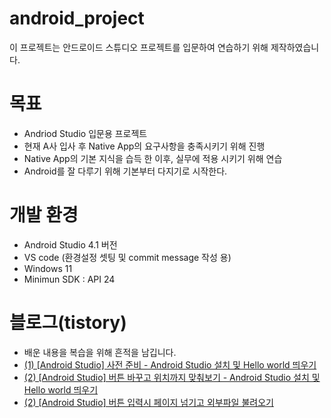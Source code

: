 # android_project
이 프로젝트는 안드로이드 스튜디오 프로젝트를 입문하여 연습하기 위해 제작하였습니다.


# 목표
- Andriod Studio 입문용 프로젝트
- 현재 A사 입사 후 Native App의 요구사항을 충족시키기 위해 진행
- Native App의 기본 지식을 습득 한 이후, 실무에 적용 시키기 위해 연습
- Android를 잘 다루기 위해 기본부터 다지기로 시작한다.


# 개발 환경
- Android Studio 4.1 버전
- VS code (환경설정 셋팅 및 commit message 작성 용)
- Windows 11
- Minimun SDK : API 24


# 블로그(tistory)
- 배운 내용을 복습을 위해 흔적을 남깁니다.
- [(1) [Android Studio] 사전 준비 - Android Studio 설치 및 Hello world 띄우기](https://berkley.tistory.com/16)
- [(2) [Android Studio] 버튼 바꾸고 위치까지 맞춰보기 - Android Studio 설치 및 Hello world 띄우기](https://berkley.tistory.com/17)
- [(2) [Android Studio] 버튼 입력시 페이지 넘기고 외부파일 불려오기](https://berkley.tistory.com/18)